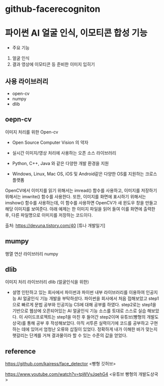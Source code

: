 ﻿# github-facerecogniton
 
 
 
 # 파이썬 AI 얼굴 인식, 이모티콘 합성 기능
 
 - 주요 기능
 1. 얼굴 인식
 2. 결과 영상에 이모티콘 등 준비한 이미지 입히기
 
 
 
 ## 사용 라이브러리
 - open-cv 
 - numpy 
 - dlib
 
 ## oepn-cv
 이미지 처리를 위한 Open-cv
 
- Open Source Computer Vision 의 약자

- 실시간 이미지/영상 처리에 사용하는 오픈 소스 라이브러리 

- Python, C++, Java 와 같은 다양한 개발 환경을 지원

- Windows, Linux, Mac OS, iOS 및 Android같은 다양한 OS를 지원하는 크로스 플랫폼

OpenCV에서 이미지를 읽기 위해서는 imread() 함수를 사용하고, 이미지를 저장하기 위해서는 imwrite() 함수를 사용한다. 또한, 이미지를 화면에 표시하기 위해서는 imshow() 함수를 사용하는데, 이 함수를 사용하면 OpenCV가 새 윈도우 창을 만들고 해당 이미지를 보여준다. 아래 예제는 한 이미지 파일을 읽어 들여 이를 화면에 출력한 후, 다른 파일명으로 이미지를 저장하는 코드이다.



출처: https://devuna.tistory.com/40 [튜나 개발일기]
 
 ## mumpy
 행열 연산 라이브러리 numpy
 
 ## dlib
 이미지 처리 라이브러리 dlib (얼굴인식을 위한)
 
 - 설명
 인턴하고 있는 회사에서 파이썬과 파이썬 내부 라이브러리를 이용하여 인공지능 AI 얼굴인식 기능 개발을 부탁하셨다.
 파이썬을 회사에서 처음 접해보았고 step1으로 빠르게 문법 공부와 인공지능 CS에 대해 공부를 하였다.
 step2로는 step1을 기반으로 웹상에 오픈되어있는 AI 얼굴인식 기능 소스를 토대로 스스로 실습 해보았다.
 이 사이드프로젝트는 step1을 마친 후 들어간 step2이며 유튜브(빵형의 개발도상국)를 통해 공부 후 작성해보았다.
 아직 서투른 실력이기에 코드를 공부하고 구현하는 데에 있어서 엄청난 오류와 삽질이 있었다. 
 정확하게 내가 이해한 바가 맞는지 햇갈리는 단계를 거쳐 결과물이라 할 수 있는 수준의 값을 얻었다.
 
 ## reference
 https://github.com/kairess/face_detector <빵형 깃허브>
 
 https://www.youtube.com/watch?v=tpWVyJqehG4 <유튜브 빵형의 개발도상국>
 
